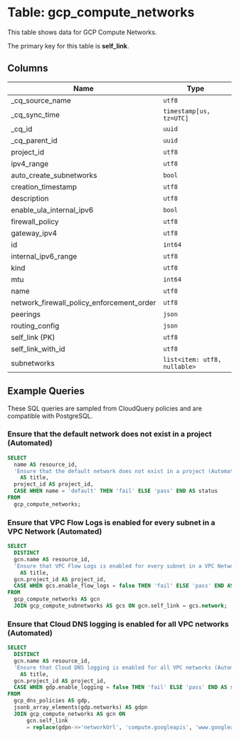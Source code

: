 # Table: gcp_compute_networks

This table shows data for GCP Compute Networks.

The primary key for this table is **self_link**.

## Columns

| Name          | Type          |
| ------------- | ------------- |
|_cq_source_name|`utf8`|
|_cq_sync_time|`timestamp[us, tz=UTC]`|
|_cq_id|`uuid`|
|_cq_parent_id|`uuid`|
|project_id|`utf8`|
|ipv4_range|`utf8`|
|auto_create_subnetworks|`bool`|
|creation_timestamp|`utf8`|
|description|`utf8`|
|enable_ula_internal_ipv6|`bool`|
|firewall_policy|`utf8`|
|gateway_ipv4|`utf8`|
|id|`int64`|
|internal_ipv6_range|`utf8`|
|kind|`utf8`|
|mtu|`int64`|
|name|`utf8`|
|network_firewall_policy_enforcement_order|`utf8`|
|peerings|`json`|
|routing_config|`json`|
|self_link (PK)|`utf8`|
|self_link_with_id|`utf8`|
|subnetworks|`list<item: utf8, nullable>`|

## Example Queries

These SQL queries are sampled from CloudQuery policies and are compatible with PostgreSQL.

### Ensure that the default network does not exist in a project (Automated)

```sql
SELECT
  name AS resource_id,
  'Ensure that the default network does not exist in a project (Automated)'
    AS title,
  project_id AS project_id,
  CASE WHEN name = 'default' THEN 'fail' ELSE 'pass' END AS status
FROM
  gcp_compute_networks;
```

### Ensure that VPC Flow Logs is enabled for every subnet in a VPC Network (Automated)

```sql
SELECT
  DISTINCT
  gcn.name AS resource_id,
  'Ensure that VPC Flow Logs is enabled for every subnet in a VPC Network (Automated)'
    AS title,
  gcn.project_id AS project_id,
  CASE WHEN gcs.enable_flow_logs = false THEN 'fail' ELSE 'pass' END AS status
FROM
  gcp_compute_networks AS gcn
  JOIN gcp_compute_subnetworks AS gcs ON gcn.self_link = gcs.network;
```

### Ensure that Cloud DNS logging is enabled for all VPC networks (Automated)

```sql
SELECT
  DISTINCT
  gcn.name AS resource_id,
  'Ensure that Cloud DNS logging is enabled for all VPC networks (Automated)'
    AS title,
  gcn.project_id AS project_id,
  CASE WHEN gdp.enable_logging = false THEN 'fail' ELSE 'pass' END AS status
FROM
  gcp_dns_policies AS gdp,
  jsonb_array_elements(gdp.networks) AS gdpn
  JOIN gcp_compute_networks AS gcn ON
      gcn.self_link
      = replace(gdpn->>'networkUrl', 'compute.googleapis', 'www.googleapis');
```


